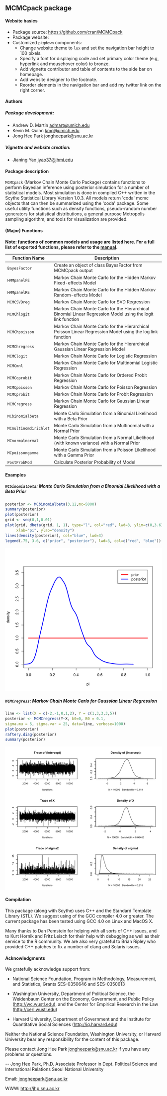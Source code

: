 
## MCMCpack package

#### Website basics

- Package source: https://github.com/cran/MCMCpack
- Package website: 
- Customized `pkgdown` components:
  - Change website theme to `lux` and set the navigation bar height to 100 pixels.
  - Specify a font for displaying code and set primary color theme (e.g, hyperlink and mousehover color) to bronze.
  - Add vignette contributor and table of contents to the side bar on homepage.
  - Add website designer to the footnote.
  - Reorder elements in the navigation bar and add my twitter link on the right corner.

#### Authors

##### Package development:
- Andrew D. Martin <admart@umich.edu>
- Kevin M. Quinn <kmq@umich.edu>
- Jong Hee Park <jongheepark@snu.ac.kr>

##### Vignette and website creation:
- Jianing Yao <jyao37@jhmi.edu>

#### Package description

`MCMCpack` (Markov Chain Monte Carlo Package) contains functions to perform Bayesian inference using posterior simulation for a number of statistical models. Most simulation is done in compiled C++ written in the Scythe Statistical Library Version 1.0.3. All models return 'coda' mcmc objects that can then be summarized using the 'coda' package. Some useful utility functions such as density functions, pseudo-random number generators for statistical distributions, a general purpose Metropolis sampling algorithm, and tools for visualization are provided.

#### (Major) Functions
**Note: functions of common models and usage are listed here. For a full list of exported functions, please refer to the [manual](https://cran.r-project.org/web/packages/MCMCpack/MCMCpack.pdf).**

| Function Name               | Description                                                               |
|-----------------------------|---------------------------------------------------------------------------|
| `BayesFactor`               | Create an object of class BayesFactor from MCMCpack output                |
| `HMMpanelFE`                | Markov Chain Monte Carlo for the Hidden Markov Fixed-effects Model        |
| `HMMpanelRE`                | Markov Chain Monte Carlo for the Hidden Markov Random-effects Model       |
| `MCMCSVDreg`                | Markov Chain Monte Carlo for SVD Regression                                |
| `MCMChlogit`                | Markov Chain Monte Carlo for the Hierarchical Binomial Linear Regression Model using the logit link function |
| `MCMChpoisson`              | Markov Chain Monte Carlo for the Hierarchical Poisson Linear Regression Model using the log link function |
| `MCMChregress`              | Markov Chain Monte Carlo for the Hierarchical Gaussian Linear Regression Model |
| `MCMClogit`                 | Markov Chain Monte Carlo for Logistic Regression                           |
| `MCMCmnl`                   | Markov Chain Monte Carlo for Multinomial Logistic Regression               |
| `MCMCoprobit`               | Markov Chain Monte Carlo for Ordered Probit Regression                     |
| `MCMCpoisson`               | Markov Chain Monte Carlo for Poisson Regression                            |
| `MCMCprobit`                | Markov Chain Monte Carlo for Probit Regression                             |
| `MCMCregress`               | Markov Chain Monte Carlo for Gaussian Linear Regression                    |
| `MCbinomialbeta`            | Monte Carlo Simulation from a Binomial Likelihood with a Beta Prior       |
| `MCmultinomdirichlet`       | Monte Carlo Simulation from a Multinomial with a Normal Prior             |
| `MCnormalnormal`            | Monte Carlo Simulation from a Normal Likelihood (with known variance) with a Normal Prior |
| `MCpoissongamma`            | Monte Carlo Simulation from a Poisson Likelihood with a Gamma Prior       |
| `PostProbMod`               | Calculate Posterior Probability of Model                                  |


#### Examples
##### `MCbinomialbeta`: Monte Carlo Simulation from a Binomial Likelihood with a Beta Prior

```r
posterior <- MCbinomialbeta(3,12,mc=5000)
summary(posterior)
plot(posterior)
grid <- seq(0,1,0.01)
plot(grid, dbeta(grid, 1, 1), type="l", col="red", lwd=3, ylim=c(0,3.6),
     xlab="pi", ylab="density")
lines(density(posterior), col="blue", lwd=3)
legend(.75, 3.6, c("prior", "posterior"), lwd=3, col=c("red", "blue"))
```

![](man/figures/example1.png)


##### `MCMCregress`: Markov Chain Monte Carlo for Gaussian Linear Regression

```r
line <- list(X = c(-2,-1,0,1,2), Y = c(1,3,3,3,5))
posterior <- MCMCregress(Y~X, b0=0, B0 = 0.1,
sigma.mu = 5, sigma.var = 25, data=line, verbose=1000)
plot(posterior)
raftery.diag(posterior)
summary(posterior)
```

![](man/figures/example2.png)

#### Compilation

This package (along with Scythe) uses C++ and the Standard Template Library (STL).  We suggest using of the GCC compiler 4.0 or greater.  The current package has been tested using GCC 4.0 on Linux and MacOS X. 

Many thanks to Dan Pemstein for helping with all sorts of C++ issues, and to Kurt Hornik and Fritz Leisch for their help with debugging as well as their service to the R community.  We are also very grateful to Brian Ripley who provided C++ patches to fix a number of clang and Solaris issues. 

#### Acknowledgments

We gratefully acknowledge support from:

* National Science Foundation, Program in Methodology, Measurement, and Statistics, Grants SES-0350646 and SES-0350613

* Washington University, Department of Political Science, the Weidenbaum Center on the Economy, Government, and Public Policy (http://wc.wustl.edu), and the Center for Empirical Research in the Law (http://cerl.wustl.edu)

* Harvard University, Department of Government and the Institute for Quantitative Social Sciences (http://iq.harvard.edu)

Neither the National Science Foundation, Washington University, or Harvard University bear any responsibility for the content of this package.

Please contact Jong Hee Park <jongheepark@snu.ac.kr> if you have any problems or questions.

--
Jong Hee Park, Ph.D.
Associate Professor in Dept. Political Science and International Relations
Seoul National University

Email: jongheepark@snu.ac.kr

WWW: http://jhp.snu.ac.kr

